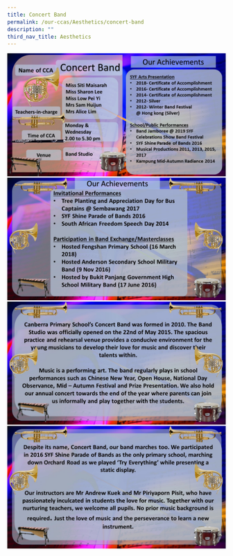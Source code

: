 ```yaml
---
title: Concert Band
permalink: /our-ccas/Aesthetics/concert-band
description: ""
third_nav_title: Aesthetics
---
```

![](/images/Band%2001.jpg)
![](/images/Band%2002.jpg)
![](/images/Band%2003.jpg)
![](/images/Band%2004.jpg)